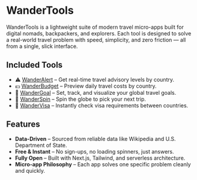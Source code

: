 # **WanderTools**

WanderTools is a lightweight suite of modern travel micro-apps built for digital nomads, backpackers, and explorers. Each tool is designed to solve a real-world travel problem with speed, simplicity, and zero friction — all from a single, slick interface.

## **Included Tools**

- ⚠️ [WanderAlert](https://github.com/afigard/wanderalert) – Get real-time travel advisory levels by country.
- 💵 [WanderBudget](https://github.com/afigard/wanderbudget) – Preview daily travel costs by country.
- 🎯 [WanderGoal](https://github.com/afigard/wandergoal) – Set, track, and visualize your global travel goals.
- 🎡 [WanderSpin](https://github.com/afigard/wanderspin) – Spin the globe to pick your next trip.
- 🛂 [WanderVisa](https://github.com/afigard/wandervisa) – Instantly check visa requirements between countries.

## **Features**

- **Data-Driven** – Sourced from reliable data like Wikipedia and U.S. Department of State.
- **Free & Instant** – No sign-ups, no loading spinners, just answers.
- **Fully Open** – Built with Next.js, Tailwind, and serverless architecture.
- **Micro-app Philosophy** – Each app solves one specific problem cleanly and quickly.
